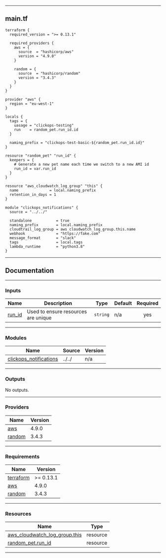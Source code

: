<!-- BEGIN_TF_DOCS -->
----
## main.tf
```hcl
terraform {
  required_version = ">= 0.13.1"

  required_providers {
    aws = {
      source  = "hashicorp/aws"
      version = "4.9.0"
    }

    random = {
      source  = "hashicorp/random"
      version = "3.4.3"
    }
  }
}

provider "aws" {
  region = "eu-west-1"
}

locals {
  tags = {
    uasage = "clickops-testing"
    run    = random_pet.run_id.id
  }

  naming_prefix = "clickops-test-basic-${random_pet.run_id.id}"
}

resource "random_pet" "run_id" {
  keepers = {
    # Generate a new pet name each time we switch to a new AMI id
    run_id = var.run_id
  }
}

resource "aws_cloudwatch_log_group" "this" {
  name              = local.naming_prefix
  retention_in_days = 1
}

module "clickops_notifications" {
  source = "../../"

  standalone           = true
  naming_prefix        = local.naming_prefix
  cloudtrail_log_group = aws_cloudwatch_log_group.this.name
  webhook              = "https://fake.com"
  message_format       = "slack"
  tags                 = local.tags
  lambda_runtime       = "python3.8"
}
```
----

## Documentation

----
### Inputs

| Name | Description | Type | Default | Required |
|------|-------------|------|---------|:--------:|
| <a name="input_run_id"></a> [run\_id](#input\_run\_id) | Used to ensure resources are unique | `string` | n/a | yes |

----
### Modules

| Name | Source | Version |
|------|--------|---------|
| <a name="module_clickops_notifications"></a> [clickops\_notifications](#module\_clickops\_notifications) | ../../ | n/a |

----
### Outputs

No outputs.

----
### Providers

| Name | Version |
|------|---------|
| <a name="provider_aws"></a> [aws](#provider\_aws) | 4.9.0 |
| <a name="provider_random"></a> [random](#provider\_random) | 3.4.3 |

----
### Requirements

| Name | Version |
|------|---------|
| <a name="requirement_terraform"></a> [terraform](#requirement\_terraform) | >= 0.13.1 |
| <a name="requirement_aws"></a> [aws](#requirement\_aws) | 4.9.0 |
| <a name="requirement_random"></a> [random](#requirement\_random) | 3.4.3 |

----
### Resources

| Name | Type |
|------|------|
| [aws_cloudwatch_log_group.this](https://registry.terraform.io/providers/hashicorp/aws/4.9.0/docs/resources/cloudwatch_log_group) | resource |
| [random_pet.run_id](https://registry.terraform.io/providers/hashicorp/random/3.4.3/docs/resources/pet) | resource |

----
<!-- END_TF_DOCS -->
